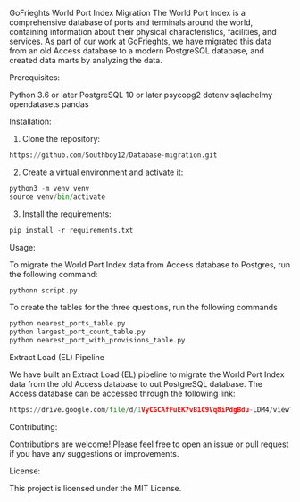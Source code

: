 GoFrieghts World Port Index Migration
The World Port Index is a comprehensive database of ports and terminals around the world, containing information about their physical characteristics, facilities, and services. As part of our work at GoFrieghts, we have migrated this data from an old Access database to a modern PostgreSQL database, and created data marts by analyzing the data.

Prerequisites:

Python 3.6 or later
PostgreSQL 10 or later
psycopg2
dotenv
sqlachelmy
opendatasets
pandas

Installation:

1. Clone the repository:

```python copyable
https://github.com/Southboy12/Database-migration.git
```

2. Create a virtual environment and activate it:

```python copyable
python3 -m venv venv
source venv/bin/activate
```

3. Install the requirements:

```python copyable
pip install -r requirements.txt
```

Usage:

To migrate the World Port Index data from Access database to Postgres, run the following command:

```python copyable
pythonn script.py
```

To create the tables for the three questions, run the following commands

```python copyable
python nearest_ports_table.py
python largest_port_count_table.py
python nearest_port_with_provisions_table.py
```


Extract Load (EL) Pipeline

We have built an Extract Load (EL) pipeline to migrate the World Port Index data from the old Access database to out PostgreSQL database. The Access database can be accessed through the following link:

```python copyable
https://drive.google.com/file/d/1VyCGCAfFuEK7vB1C9Vq8iPdgBdu-LDM4/view?usp=share_link
```

Contributing:

Contributions are welcome! Please feel free to open an issue or pull request if you have any suggestions or improvements.

License:

This project is licensed under the MIT License.
